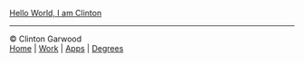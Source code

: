 
[Hello World, I am Clinton](Hello_World.md)

<hr>

&copy; Clinton Garwood  
[Home](./Hello_World.md) | [Work](./Experience) | [Apps](./Code_Apps) | [Degrees](./Degrees) 
